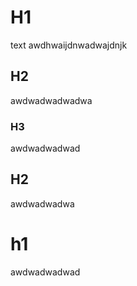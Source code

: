# H1
text awdhwaijdnwadwajdnjk

## H2
awdwadwadwadwa

### H3
awdwadwadwad


## H2
awdwadwadwa



# h1
awdwadwadwad